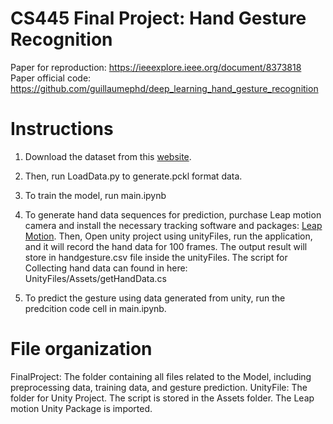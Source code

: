 # CS445 Final Project: Hand Gesture Recognition

Paper for reproduction: https://ieeexplore.ieee.org/document/8373818 <br>
Paper official code: https://github.com/guillaumephd/deep_learning_hand_gesture_recognition

# Instructions

1. Download the dataset from this [website](http://www-rech.telecom-lille.fr/shrec2017-hand/). <br>

2. Then, run LoadData.py to generate.pckl format data. <br>

3. To train the model, run main.ipynb <br>

4. To generate hand data sequences for prediction, purchase Leap motion camera and install the necessary tracking software and packages: [Leap Motion](https://developer.leapmotion.com/?_gl=1*1i38fke*_ga*MTA0MzE5MTQwNy4xNjc5MzQxNDEy*_ga_5G8B19JLWG*MTY4MzQ4MTA3OC4xNS4xLjE2ODM0ODEwODguNTAuMC4w). Then, Open unity project using unityFiles, run the application, and it will record the hand data for 100 frames. The output result will store in handgesture.csv file inside the unityFiles. The script for Collecting hand data can found in here: UnityFiles/Assets/getHandData.cs

5. To predict the gesture using data generated from unity, run the predcition code cell in main.ipynb.
    

# File organization
FinalProject: The folder containing all files related to the Model, including preprocessing data, training data, and gesture prediction. 
UnityFile: The folder for Unity Project. The script is stored in the Assets folder. The Leap motion Unity Package is imported. 
